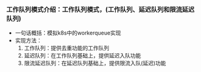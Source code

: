 ### 工作队列模式介绍：工作队列模式，(工作队列、延迟队列和限流延迟队列)

- 一句话概括：模拟k8s中的workerqueue实现
- 实现方法：
    1. 工作队列：提供去重功能的工作队列
    2. 延迟队列：在工作队列基础上，提供延迟入队功能
    3. 限流延迟队列：在延迟队列基础上，提供限流入队(延迟)功能